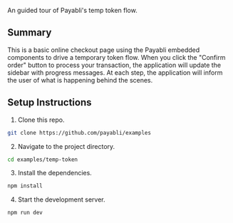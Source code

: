 An guided tour of Payabli's temp token flow.

## Summary

This is a basic online checkout page using the Payabli embedded components to drive a temporary token flow. 
When you click the "Confirm order" button to process your transaction, the application will update the sidebar with progress messages.
At each step, the application will inform the user of what is happening behind the scenes.

## Setup Instructions

1. Clone this repo.

```bash
git clone https://github.com/payabli/examples
```

2. Navigate to the project directory.

```bash
cd examples/temp-token
```

3. Install the dependencies.

```bash
npm install
```
4. Start the development server.

```bash
npm run dev
```
